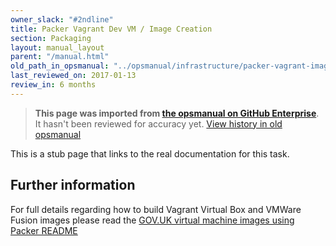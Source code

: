 ```yaml
---
owner_slack: "#2ndline"
title: Packer Vagrant Dev VM / Image Creation
section: Packaging
layout: manual_layout
parent: "/manual.html"
old_path_in_opsmanual: "../opsmanual/infrastructure/packer-vagrant-image-creation.md"
last_reviewed_on: 2017-01-13
review_in: 6 months
---
```


> **This page was imported from [the opsmanual on GitHub Enterprise](https://github.com/alphagov/govuk-legacy-opsmanual)**.
It hasn't been reviewed for accuracy yet.
[View history in old opsmanual](https://github.com/alphagov/govuk-legacy-opsmanual/tree/master/infrastructure/packer-vagrant-image-creation.md)


This is a stub page that links to the real documentation for this task.

## Further information

For full details regarding how to build Vagrant Virtual Box and VMWare Fusion images please read the [GOV.UK virtual machine images using Packer README](https://github.com/alphagov/govuk-provisioning/blob/master/packer/README.md)
